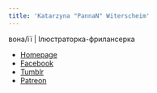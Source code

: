 ```yaml
---
title: 'Katarzyna "PannaN" Witerscheim'
---
```


вона/її | Ілюстраторка-фрилансерка

- [Homepage](http://panna-n.com/)
- [Facebook](https://www.facebook.com/pannanARTS/)
- [Tumblr](https://pannan-art.tumblr.com/)
- [Patreon](https://www.patreon.com/profile/creators?u=2487835)

